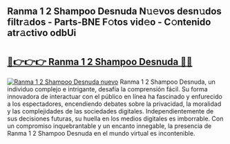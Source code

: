 ## Ranma 1 2 Shampoo Desnuda N𝚞𝚎vos desn𝚞dos filtr𝚊dos - Parts-BNE F𝚘tos vid𝚎o - C𝚘ntenido atr𝚊ctivo odbUi

# <h2><a href="http://mb8dne.tromn.icu/?c=Ranma+1+2+Shampoo+Desnuda">🔗👉👉👉 Ranma 1 2 Shampoo Desnuda 🔗🔗</a></h2>

[![Ranma 1 2 Shampoo Desnuda nuevo](https://i.imgur.com/pEAQMta.gif)](http://mb8dne.tromn.icu/?c=Ranma+1+2+Shampoo+Desnuda)
Ranma 1 2 Shampoo Desnuda, un individuo complejo e intrigante, desafía la comprensión fácil. Su forma innovadora de interactuar con el público en línea ha fascinado y enfurecido a los espectadores, encendiendo debates sobre la privacidad, la moralidad y las complejidades de las sociedades digitales. Independientemente de sus decisiones futuras, su huella en los medios digitales es imborrable. Con un compromiso inquebrantable y un encanto innegable, la presencia de Ranma 1 2 Shampoo Desnuda en el mundo virtual es incontenible.
